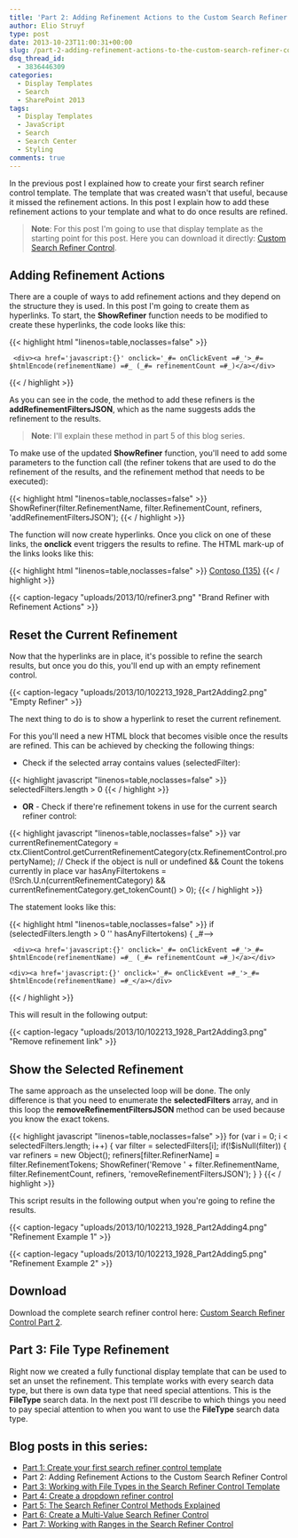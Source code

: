 ```yaml
---
title: 'Part 2: Adding Refinement Actions to the Custom Search Refiner Control'
author: Elio Struyf
type: post
date: 2013-10-23T11:00:31+00:00
slug: /part-2-adding-refinement-actions-to-the-custom-search-refiner-control/
dsq_thread_id:
  - 3836446309
categories:
  - Display Templates
  - Search
  - SharePoint 2013
tags:
  - Display Templates
  - JavaScript
  - Search
  - Search Center
  - Styling
comments: true
---
```


In the previous post I explained how to create your first search refiner control template. The template that was created wasn't that useful, because it missed the refinement actions. In this post I explain how to add these refinement actions to your template and what to do once results are refined.

> **Note**: For this post I'm going to use that display template as the starting point for this post. Here you can download it directly: [Custom Search Refiner Control](uploads/2013/10/Display-Template-Part1.txt).

## Adding Refinement Actions

There are a couple of ways to add refinement actions and they depend on the structure they is used. In this post I'm going to create them as hyperlinks. To start, the **ShowRefiner** function needs to be modified to create these hyperlinks, the code looks like this:

{{< highlight html "linenos=table,noclasses=false" >}}
<!--#_
function ShowRefiner(refinementName, refinementCount, refiners, method) {
  // Create the onClick event
  var onClickEvent = "$getClientControl(this)." + method + "('" + $scriptEncode(Sys.Serialization.JavaScriptSerializer.serialize(refiners)) + "');";
  // Check if the refinement contains results
  if (refinementCount != null) {
_#-->
     <div><a href='javascript:{}' onclick='_#= onClickEvent =#_'>_#= $htmlEncode(refinementName) =#_ (_#= refinementCount =#_)</a></div>
<!--#_
  }
}
_#-->
{{< / highlight >}}

As you can see in the code, the method to add these refiners is the **addRefinementFiltersJSON**, which as the name suggests adds the refinement to the results.

> **Note**: I'll explain these method in part 5 of this blog series.

To make use of the updated **ShowRefiner** function, you'll need to add some parameters to the function call (the refiner tokens that are used to do the refinement of the results, and the refinement method that needs to be executed):

{{< highlight html "linenos=table,noclasses=false" >}}
ShowRefiner(filter.RefinementName, filter.RefinementCount, refiners, 'addRefinementFiltersJSON');
{{< / highlight >}}

The function will now create hyperlinks. Once you click on one of these links, the **onclick** event triggers the results to refine. The HTML mark-up of the links looks like this:

{{< highlight html "linenos=table,noclasses=false" >}}
<a onclick="$getClientControl(this).addRefinementFiltersJSON('{\u0022Brand\u0022:[\u0022\\\u0022\u01C2\u01C2436f6e746f736f\\\u0022\u0022]}');" href="javascript:{}">Contoso (135)</a>
{{< / highlight >}}

{{< caption-legacy "uploads/2013/10/refiner3.png" "Brand Refiner with Refinement Actions" >}}

## Reset the Current Refinement

Now that the hyperlinks are in place, it's possible to refine the search results, but once you do this, you'll end up with an empty refinement control.

{{< caption-legacy "uploads/2013/10/102213_1928_Part2Adding2.png" "Empty Refiner" >}}

The next thing to do is to show a hyperlink to reset the current refinement.

For this you'll need a new HTML block that becomes visible once the results are refined. This can be achieved by checking the following things:

- Check if the selected array contains values (selectedFilter):

{{< highlight javascript "linenos=table,noclasses=false" >}}
selectedFilters.length > 0
{{< / highlight >}}


- **OR** - Check if there're refinement tokens in use for the current search refiner control:

{{< highlight javascript "linenos=table,noclasses=false" >}}
var currentRefinementCategory = ctx.ClientControl.getCurrentRefinementCategory(ctx.RefinementControl.propertyName);
// Check if the object is null or undefined && Count the tokens currently in place
var hasAnyFiltertokens = (!Srch.U.n(currentRefinementCategory) && currentRefinementCategory.get_tokenCount() > 0);
{{< / highlight >}}

The statement looks like this:

{{< highlight html "linenos=table,noclasses=false" >}}
if (selectedFilters.length > 0 '' hasAnyFiltertokens) {
_#-->
  <div id='SelectedSection'>
<!--#_

_#-->
  </div>
<!--#_
}
{{< / highlight >}}

Now let's add a hyperlink to remove the current refinement. To remove the current refinement, the **updateRefinersJSON** method will be used. You also have a **removeRefinementFiltersJSON** method, but this needs the exact refinement token that needs to be removed. The approach with the **updateRefinersJSON** method is to give a **null** value to the refinement.

{{< highlight html "linenos=table,noclasses=false" >}}
if (selectedFilters.length > 0 && hasAnyFiltertokens) {
_#-->
  <div id='SelectedSection' class='ms-ref-selSec'>
<!--#_
    var refinerRemoval = new Object();
    // Set a null value to remove the current refining
    refinerRemoval[ctx.RefinementControl.propertyName] = null;
    ShowRefiner('Remove refinement', null, refinerRemoval, 'updateRefinersJSON');
_#-->
  </div>
<!--#_
}
{{< / highlight >}}

The last thing to do is to do a small modification to the **ShowRefiner** function.

{{< highlight html "linenos=table,noclasses=false" >}}
<!--#_
function ShowRefiner(refinementName, refinementCount, refiners, method) {
  // Create the onClick event
  var onClickEvent = "$getClientControl(this)." + method + "('" + $scriptEncode(Sys.Serialization.JavaScriptSerializer.serialize(refiners)) + "');";
  // Check if the refinement contains results
  if (refinementCount != null) {
_#-->
     <div><a href='javascript:{}' onclick='_#= onClickEvent =#_'>_#= $htmlEncode(refinementName) =#_ (_#= refinementCount =#_)</a></div>
<!--#_
  } else {
_#-->
    <div><a href='javascript:{}' onclick='_#= onClickEvent =#_'>_#= $htmlEncode(refinementName) =#_</a></div>
<!--#_
  }
}
_#-->
{{< / highlight >}}

This will result in the following output:

{{< caption-legacy "uploads/2013/10/102213_1928_Part2Adding3.png" "Remove refinement link" >}}

## Show the Selected Refinement

The same approach as the unselected loop will be done. The only difference is that you need to enumerate the **selectedFilters** array, and in this loop the **removeRefinementFiltersJSON** method can be used because you know the exact tokens.

{{< highlight javascript "linenos=table,noclasses=false" >}}
for (var i = 0; i < selectedFilters.length; i++) {
  var filter = selectedFilters[i];
  if(!$isNull(filter)) {
    var refiners = new Object();
    refiners[filter.RefinerName] = filter.RefinementTokens;
    ShowRefiner('Remove ' + filter.RefinementName, filter.RefinementCount, refiners, 'removeRefinementFiltersJSON');
  }
}
{{< / highlight >}}

This script results in the following output when you're going to refine the results.

{{< caption-legacy "uploads/2013/10/102213_1928_Part2Adding4.png" "Refinement Example 1" >}}

{{< caption-legacy "uploads/2013/10/102213_1928_Part2Adding5.png" "Refinement Example 2" >}}

## Download

Download the complete search refiner control here: [Custom Search Refiner Control Part 2](https://github.com/estruyf/blog/tree/master/Refiners/part2).

## Part 3: File Type Refinement

Right now we created a fully functional display template that can be used to set an unset the refinement. This template works with every search data type, but there is own data type that need special attentions. This is the **FileType** search data. In the next post I'll describe to which things you need to pay special attention to when you want to use the **FileType** search data type.

## Blog posts in this series:

*   [Part 1: Create your first search refiner control template](https://www.eliostruyf.com/part-1-create-first-search-refiner-control-template/ "Part 1: Create Your First Search Refiner Control Template")
*   Part 2: Adding Refinement Actions to the Custom Search Refiner Control
*   [Part 3: Working with File Types in the Search Refiner Control Template](https://www.eliostruyf.com/part-3-working-with-file-types-in-the-search-refiner-control-template/ "Part 3: Working with File Types in the Search Refiner Control Template")
*   [Part 4: Create a dropdown refiner control](https://www.eliostruyf.com/part-4-create-dropdown-search-refiner-control/ "Part 4: Create a Dropdown Search Refiner Control")
*   [Part 5: The Search Refiner Control Methods Explained](https://www.eliostruyf.com/part-5-search-refiner-control-methods-explained/ "Part 5: The Search Refiner Control Methods Explained")
*   [Part 6: Create a Multi-Value Search Refiner Control](https://www.eliostruyf.com/part-6-create-multi-value-search-refiner-control/ "Part 6: Create a Multi-Value Search Refiner Control")
*   [Part 7: Working with Ranges in the Search Refiner Control](https://www.eliostruyf.com/part-7-working-ranges-search-refiner-control/ "Part 7: Working with Ranges in the Search Refiner Control")